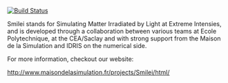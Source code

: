 [![Build Status](https://travis-ci.org/SmileiPIC/Smilei.svg?branch=master)](https://travis-ci.org/SmileiPIC/Smilei)

Smilei stands for Simulating Matter Irradiated by Light at Extreme Intensies,
and is developed through a collaboration between various teams at
Ecole Polytechnique, at the CEA/Saclay and with strong support from
the Maison de la Simulation and IDRIS on the numerical side.

For more information, checkout our website:

http://www.maisondelasimulation.fr/projects/Smilei/html/
